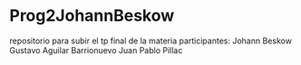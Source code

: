 # Prog2JohannBeskow
repositorio para subir el tp final de la materia
participantes:
Johann Beskow
Gustavo Aguilar Barrionuevo
Juan Pablo Pillac
